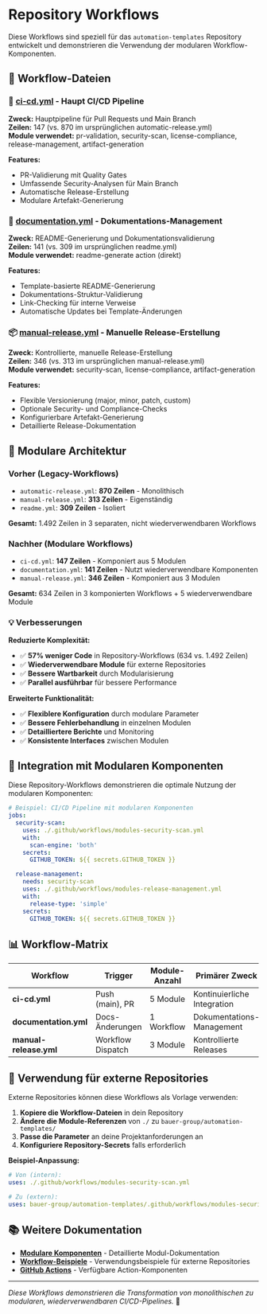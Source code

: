 # Repository Workflows

Diese Workflows sind speziell für das `automation-templates` Repository entwickelt und demonstrieren die Verwendung der modularen Workflow-Komponenten.

## 📁 Workflow-Dateien

### 🔄 [ci-cd.yml](./ci-cd.yml) - Haupt CI/CD Pipeline
**Zweck:** Hauptpipeline für Pull Requests und Main Branch  
**Zeilen:** 147 (vs. 870 im ursprünglichen automatic-release.yml)  
**Module verwendet:** pr-validation, security-scan, license-compliance, release-management, artifact-generation

**Features:**
- PR-Validierung mit Quality Gates
- Umfassende Security-Analysen für Main Branch
- Automatische Release-Erstellung
- Modulare Artefakt-Generierung

### 📄 [documentation.yml](./documentation.yml) - Dokumentations-Management
**Zweck:** README-Generierung und Dokumentationsvalidierung  
**Zeilen:** 141 (vs. 309 im ursprünglichen readme.yml)  
**Module verwendet:** readme-generate action (direkt)

**Features:**
- Template-basierte README-Generierung
- Dokumentations-Struktur-Validierung
- Link-Checking für interne Verweise
- Automatische Updates bei Template-Änderungen

### 📦 [manual-release.yml](./manual-release.yml) - Manuelle Release-Erstellung
**Zweck:** Kontrollierte, manuelle Release-Erstellung  
**Zeilen:** 346 (vs. 313 im ursprünglichen manual-release.yml)  
**Module verwendet:** security-scan, license-compliance, artifact-generation

**Features:**
- Flexible Versionierung (major, minor, patch, custom)
- Optionale Security- und Compliance-Checks
- Konfigurierbare Artefakt-Generierung
- Detaillierte Release-Dokumentation

## 🧩 Modulare Architektur

### Vorher (Legacy-Workflows)
- `automatic-release.yml`: **870 Zeilen** - Monolithisch
- `manual-release.yml`: **313 Zeilen** - Eigenständig
- `readme.yml`: **309 Zeilen** - Isoliert

**Gesamt:** 1.492 Zeilen in 3 separaten, nicht wiederverwendbaren Workflows

### Nachher (Modulare Workflows)
- `ci-cd.yml`: **147 Zeilen** - Komponiert aus 5 Modulen
- `documentation.yml`: **141 Zeilen** - Nutzt wiederverwendbare Komponenten
- `manual-release.yml`: **346 Zeilen** - Komponiert aus 3 Modulen

**Gesamt:** 634 Zeilen in 3 komponierten Workflows + 5 wiederverwendbare Module

### 💡 Verbesserungen

**Reduzierte Komplexität:**
- ✅ **57% weniger Code** in Repository-Workflows (634 vs. 1.492 Zeilen)
- ✅ **Wiederverwendbare Module** für externe Repositories
- ✅ **Bessere Wartbarkeit** durch Modularisierung
- ✅ **Parallel ausführbar** für bessere Performance

**Erweiterte Funktionalität:**
- ✅ **Flexiblere Konfiguration** durch modulare Parameter
- ✅ **Bessere Fehlerbehandlung** in einzelnen Modulen
- ✅ **Detailliertere Berichte** und Monitoring
- ✅ **Konsistente Interfaces** zwischen Modulen

## 🔗 Integration mit Modularen Komponenten

Diese Repository-Workflows demonstrieren die optimale Nutzung der modularen Komponenten:

```yaml
# Beispiel: CI/CD Pipeline mit modularen Komponenten
jobs:
  security-scan:
    uses: ./.github/workflows/modules-security-scan.yml
    with:
      scan-engine: 'both'
    secrets:
      GITHUB_TOKEN: ${{ secrets.GITHUB_TOKEN }}

  release-management:
    needs: security-scan
    uses: ./.github/workflows/modules-release-management.yml
    with:
      release-type: 'simple'
    secrets:
      GITHUB_TOKEN: ${{ secrets.GITHUB_TOKEN }}
```

## 📊 Workflow-Matrix

| Workflow | Trigger | Module-Anzahl | Primärer Zweck |
|----------|---------|---------------|----------------|
| **ci-cd.yml** | Push (main), PR | 5 Module | Kontinuierliche Integration |
| **documentation.yml** | Docs-Änderungen | 1 Workflow | Dokumentations-Management |
| **manual-release.yml** | Workflow Dispatch | 3 Module | Kontrollierte Releases |

## 🚀 Verwendung für externe Repositories

Externe Repositories können diese Workflows als Vorlage verwenden:

1. **Kopiere die Workflow-Dateien** in dein Repository
2. **Ändere die Module-Referenzen** von `./` zu `bauer-group/automation-templates/`
3. **Passe die Parameter** an deine Projektanforderungen an
4. **Konfiguriere Repository-Secrets** falls erforderlich

**Beispiel-Anpassung:**
```yaml
# Von (intern):
uses: ./.github/workflows/modules-security-scan.yml

# Zu (extern):
uses: bauer-group/automation-templates/.github/workflows/modules-security-scan.yml@main
```

## 📚 Weitere Dokumentation

- **[Modulare Komponenten](./modules/README.md)** - Detaillierte Modul-Dokumentation
- **[Workflow-Beispiele](./examples/README.MD)** - Verwendungsbeispiele für externe Repositories
- **[GitHub Actions](../actions/README.MD)** - Verfügbare Action-Komponenten

---

*Diese Workflows demonstrieren die Transformation von monolithischen zu modularen, wiederverwendbaren CI/CD-Pipelines.* 🧩
